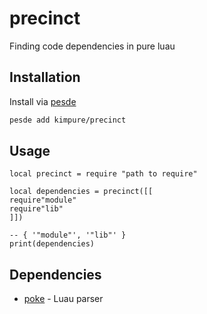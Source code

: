 # precinct
Finding code dependencies in pure luau

## Installation
Install via [pesde](https://pesde.dev/packages/jiwonz/pathfs)
```sh
pesde add kimpure/precinct
```

## Usage
```luau
local precinct = require "path to require"

local dependencies = precinct([[
require"module"
require"lib"
]])

-- { '"module"', '"lib"' }
print(dependencies)
```

## Dependencies
- [poke](https://github.com/jackdotink/poke/) - Luau parser

